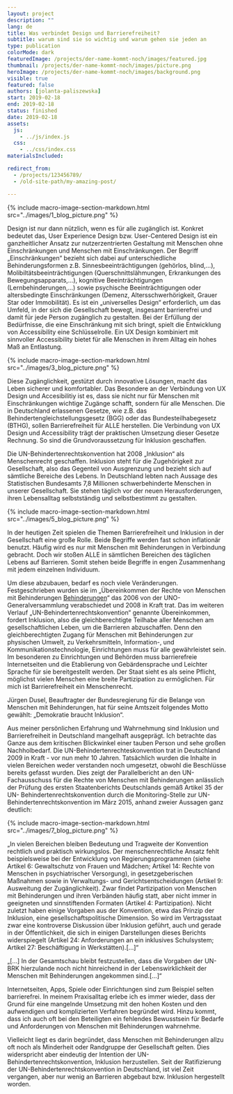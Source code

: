 ```yaml
---
layout: project
description: ""
lang: de
title: Was verbindet Design und Barrierefreiheit?
subtitle: warum sind sie so wichtig und warum gehen sie jeden an
type: publication
colorMode: dark
featuredImage: /projects/der-name-kommt-noch/images/featured.jpg
thumbnail: /projects/der-name-kommt-noch/images/picture.png
heroImage: /projects/der-name-kommt-noch/images/background.png
visible: true
featured: false
authors: [jolanta-paliszewska]
start: 2019-02-18
end: 2019-02-18
status: finished
date: 2019-02-18
assets:
  js:
    - ../js/index.js
  css:
    - ../css/index.css
materialsIncluded:

redirect_from:
  - /projects/123456789/
  - /old-site-path/my-amazing-post/

---
```

{% include macro-image-section-markdown.html src="../images/1_blog_picture.png" %}


Design ist nur dann nützlich, wenn es für alle zugänglich ist. Konkret bedeutet das, User Experience Design bzw. User-Centered Design ist ein ganzheitlicher Ansatz zur nutzerzentrierten Gestaltung mit Menschen ohne Einschränkungen und Menschen mit Einschränkungen. Der Begriff „Einschränkungen“ bezieht sich dabei auf unterschiedliche Behinderungsformen z.B. Sinnesbeeinträchtigungen (gehörlos, blind,...), Molibiltätsbeeinträchtigungen (Querschnittslähmungen, Erkrankungen des Bewegungsapparats,...), kognitive Beeinträchtigungen (Lernbehinderungen,...) sowie psychische Beeinträchtigungen oder altersbedingte Einschränkungen (Demenz, Altersschwerhörigkeit, Grauer Star oder Immobilität).  Es ist ein „universelles Design“ erforderlich, um das Umfeld, in der sich die Gesellschaft bewegt, insgesamt barrierefrei und damit für jede Person zugänglich zu gestalten. Bei der Erfüllung der Bedürfnisse, die eine Einschränkung mit sich bringt, spielt die Entwicklung von Accessibility eine Schlüsselrolle. Ein UX Design kombiniert mit sinnvoller Accessibility bietet für alle Menschen in ihrem Alltag ein hohes Maß an Entlastung.

{% include macro-image-section-markdown.html src="../images/3_blog_picture.png" %}


Diese Zugänglichkeit, gestützt durch innovative Lösungen, macht das Leben sicherer und komfortabler. Das Besondere an der Verbindung von UX Design und Accesibilitiy ist es, dass sie nicht nur für Menschen mit Einschränkungen wichtige Zugänge schafft, sondern für alle Menschen. Die in Deutschland erlassenen Gesetze, wie z.B. das Behindertengleichstellungsgesetz (BGG) oder das Bundesteilhabegesetz (BTHG), sollen Barrierefreiheit für ALLE herstellen. Die Verbindung von UX Design und Accessibility trägt der praktischen Umsetzung dieser Gesetze Rechnung. So sind die Grundvoraussetzung für Inklusion geschaffen. 

Die UN-Behindertenrechtskonvention hat 2008 „Inklusion“ als Menschenrecht geschaffen. Inklusion steht für die Zugehörigkeit zur Gesellschaft, also das Gegenteil von Ausgrenzung und bezieht sich auf sämtliche Bereiche des Lebens. In Deutschland lebten nach Aussage des Statistischen Bundesamts 7,8 Millionen schwerbehinderte Menschen in unserer Gesellschaft. Sie stehen täglich vor der neuen Herausforderungen, ihren Lebensalltag selbstständig und selbstbestimmt zu gestalten.

{% include macro-image-section-markdown.html src="../images/5_blog_picture.png" %}

In der heutigen Zeit spielen die Themen Barrierefreiheit und Inklusion in der Gesellschaft eine große Rolle. Beide Begriffe werden fast schon inflationär benutzt. Häufig wird es nur mit Menschen mit Behinderungen in Verbindung gebracht. Doch wir stoßen ALLE in sämtlichen Bereichen des täglichen Lebens auf Barrieren. Somit stehen beide Begriffe in engen Zusammenhang mit jedem einzelnen Individuum.  

Um diese abzubauen, bedarf es noch viele Veränderungen. Festgeschrieben wurden sie im „Übereinkommen der Rechte von Menschen mit Behinderungen [Behinderungen](http://www.un.org/Depts/german/uebereinkommen/ar61106-dbgbl.pdf)“ das 2006 von der UNO-Generalversammlung verabschiedet und 2008 in Kraft trat. Das im weiteren Verlauf „UN-Behindertenrechtskonvention“ genannte Übereinkommen, fordert Inklusion, also die gleichberechtigte Teilhabe aller Menschen am gesellschaftlichen Leben, um die Barrieren abzuschaffen.  Denn den gleichberechtigten Zugang für Menschen mit Behinderungen zur physischen Umwelt, zu Verkehrsmitteln, Information-, und Kommunikationstechnologie, Einrichtungen muss für alle gewährleistet sein. Im besonderen zu Einrichtungen und Behörden muss barrierefreie Internetseiten und die Etablierung von Gebärdensprache und Leichter Sprache für sie bereitgestellt werden. Der Staat sieht es als seine Pflicht, möglichst vielen Menschen eine breite Partizipation zu ermöglichen. Für mich ist Barrierefreiheit ein Menschenrecht.

Jürgen Dusel, Beauftragter der Bundesregierung für die Belange von Menschen mit Behinderungen, hat für seine Amtszeit folgendes Motto gewählt: „Demokratie braucht Inklusion“. 

Aus meiner persönlichen Erfahrung und Wahrnehmung sind Inklusion und Barrierefreiheit in Deutschland mangelhaft ausgeprägt. Ich betrachte das Ganze aus dem kritischen Blickwinkel einer tauben Person und sehe großen Nachholbedarf.
Die UN-Behindertenrechteskonvention trat in Deutschland 2009 in Kraft - vor nun mehr 10 Jahren. Tatsächlich wurden die Inhalte in vielen Bereichen weder verstanden noch umgesetzt, obwohl die Beschlüsse bereits gefasst wurden. Dies zeigt der Parallelbericht an den UN-Fachausschuss für die Rechte von Menschen mit Behinderungen anlässlich der Prüfung des ersten Staatenberichts Deutschlands gemäß Artikel 35 der UN- Behindertenrechtskonvention durch die Monitoring-Stelle
zur UN-Behindertenrechtskonvention im März 2015, anhand zweier Aussagen ganz deutlich:

{% include macro-image-section-markdown.html src="../images/7_blog_picture.png" %}


  „In vielen Bereichen bleiben Bedeutung und Tragweite der Konvention rechtlich und praktisch wirkungslos. Der menschenrechtliche     Ansatz fehlt beispielsweise bei der Entwicklung von Regierungsprogrammen (siehe Artikel 6: Gewaltschutz von Frauen und Mädchen; Artikel 14: Rechte von Menschen in psychiatrischer Versorgung), in gesetzgeberischen Maßnahmen sowie in Verwaltungs- und Gerichtsentscheidungen (Artikel 9: Ausweitung der Zugänglichkeit). Zwar findet Partizipation von Menschen mit Behinderungen und ihren Verbänden häufig statt, aber nicht immer in geeigneten und sinnstiftenden Formaten (Artikel 4: Partizipation). Nicht zuletzt haben einige Vorgaben aus der Konvention, etwa das Prinzip der Inklusion, eine gesellschaftspolitische Dimension. So wird im Vertragsstaat zwar eine kontroverse Diskussion über Inklusion geführt, auch und gerade in der Öffentlichkeit, die sich in einigen Darstellungen dieses Berichts widerspiegelt (Artikel 24: Anforderungen an ein inklusives Schulsystem; Artikel 27: Beschäftigung in Werkstätten).[…]“

„[…] In der Gesamtschau bleibt festzustellen, dass die Vorgaben der UN-BRK hierzulande noch nicht hinreichend in der Lebenswirklichkeit der Menschen mit Behinderungen angekommen sind.[…]“

Internetseiten, Apps, Spiele oder Einrichtungen sind zum Beispiel selten barrierefrei. In meinem Praxisalltag erlebe ich es immer wieder, dass der Grund für eine mangelnde Umsetzung mit den hohen Kosten und den aufwendigen und komplizierten Verfahren begründet wird. Hinzu kommt, dass ich auch oft bei den Beteiligten ein fehlendes  Bewusstsein für Bedarfe und Anforderungen von Menschen mit Behinderungen wahrnehme. 

Vielleicht liegt es darin begründet, dass Menschen mit Behinderungen allzu oft noch als Minderheit oder Randgruppe der Gesellschaft gelten. Dies widerspricht aber eindeutig der Intention der UN-Behindertenrechtskonvention, Inklusion herzustellen. Seit der Ratifizierung der UN-Behindertenrechtskonvention in Deutschland, ist viel Zeit vergangen, aber nur wenig an Barrieren abgebaut bzw. Inklusion hergestellt worden.




